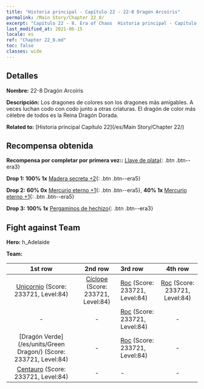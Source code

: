 ```yaml
---
title: "Historia principal - Capítulo 22 - 22-8 Dragón Arcoíris"
permalink: /Main Story/Chapter 22_8/
excerpt: "Capítulo 22 - 8. Era of Chaos  Historia principal - Capítulo 22_8. 22-8 Dragón Arcoíris"
last_modified_at: 2021-06-15
locale: es
ref: "Chapter 22_8.md"
toc: false
classes: wide
---
```


## Detalles

 **Nombre:** 22-8 Dragón Arcoíris

 **Descripción:** Los dragones de colores son los dragones más amigables. A veces luchan codo con codo junto a otras criaturas. El dragón de color más célebre de todos es la Reina Dragón Dorada.

 **Related to:** [Historia principal Capítulo 22](/es/Main Story/Chapter 22/)

## Recompensa obtenida

 **Recompensa por completar por primera vez::** [Llave de plata](/ItemsES/con_693/){: .btn .btn--era3}

 **Drop 1:** **100% 1x** [Madera secreta +2](/ItemsES/mat_76/){: .btn .btn--era5}

 **Drop 2:** **60% 0x** [Mercurio eterno +1](/ItemsES/mat_70/){: .btn .btn--era5}, **40% 1x** [Mercurio eterno +1](/ItemsES/mat_70/){: .btn .btn--era5}

 **Drop 3:** **100% 1x** [Pergaminos de hechizo](/ItemsES/con_694/){: .btn .btn--era3}


## Fight against Team
 **Hero:** h_Adelaide

 **Team:**


  | 1st row | 2nd row | 3rd row | 4th row |
  |:----:|:----:|:----|:----:|
  | [Unicornio](/es/units/Unicorn/) (Score: 233721, Level:84)  | [Cíclope](/es/units/Cyclops/) (Score: 233721, Level:84)  | [Roc](/es/units/Roc/) (Score: 233721, Level:84)  | [Roc](/es/units/Roc/) (Score: 233721, Level:84)  |
  | - | - | [Roc](/es/units/Roc/) (Score: 233721, Level:84)  | - |
  | [Dragón Verde](/es/units/Green Dragon/) (Score: 233721, Level:84)  | - | [Roc](/es/units/Roc/) (Score: 233721, Level:84)  | - |
  | [Centauro](/es/units/Centaur/) (Score: 233721, Level:84)  | - | - | - |


